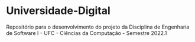 # Universidade-Digital
Repositório para o desenvolvimento do projeto da Disciplina de Engenharia de Software I - UFC - Ciências da Computação - Semestre 2022.1
